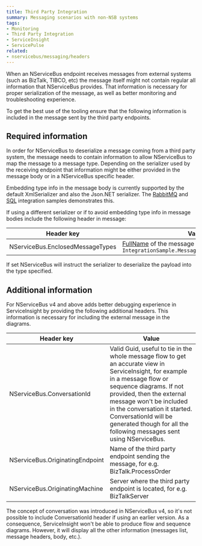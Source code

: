 ```yaml
---
title: Third Party Integration
summary: Messaging scenarios with non-NSB systems
tags:
- Monitoring
- Third Party Integration
- ServiceInsight
- ServicePulse
related:
- nservicebus/messaging/headers
---
```


When an NServiceBus endpoint receives messages from external systems (such as BizTalk, TIBCO, etc) the message itself might not contain regular all information that NServiceBus provides. That information is necessary for proper serialization of the message, as well as better monitoring and troubleshooting experience.

To get the best use of the tooling ensure that the following information is included in the message sent by the third party endpoints.


## Required information

In order for NServiceBus to deserialize a message coming from a third party system, the message needs to contain information to allow NServiceBus to map the message to a message type. Depending on the serializer used by the receiving endpoint that information might be either provided in the message body or in a NServiceBus specific header.

Embedding type info in the message body is currently supported by the default XmlSerializer and also the Json.NET serializer. The [RabbitMQ](/samples/rabbitmq/native-integration/) and [SQL](/samples/sqltransport/native-integration/) integration samples demonstrates this.

If using a different serializer or if to avoid embedding type info in message bodies include the following header in message:

Header key  | Value
------------- | -------------
NServiceBus.EnclosedMessageTypes  | [FullName](https://msdn.microsoft.com/en-us/library/system.type.fullname) of the message type, e.g. `IntegrationSample.Messages.Commands.ProcessOrder`

If set NServiceBus will instruct the serializer to deserialize the payload into the type specified.


## Additional information

For NServiceBus v4 and above adds better debugging experience in ServiceInsight by providing the following additional headers. This information is necessary for including the external message in the diagrams.

Header key  | Value
------------- | -------------
NServiceBus.ConversationId  | Valid Guid, useful to tie in the whole message flow to get an accurate view in ServiceInsight, for example in a message flow or sequence diagrams. If not provided, then the external message won't be included in the conversation it started. ConversationId will be generated though for all the following messages sent using NServiceBus.
NServiceBus.OriginatingEndpoint  | Name of the third party endpoint sending the message, for e.g. BizTalk.ProcessOrder
NServiceBus.OriginatingMachine  | Server where the third party endpoint is located, for e.g. BizTalkServer

The concept of conversation was introduced in NServiceBus v4, so it's not possible to include ConversationId header if using an earlier version. As a consequence, ServiceInsight won't be able to produce flow and sequence diagrams. However, it will display all the other information (messages list, message headers, body, etc.).